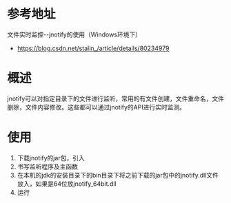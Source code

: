 # 参考地址
文件实时监控--jnotify的使用（Windows环境下）
- https://blog.csdn.net/stalin_/article/details/80234979

# 概述
jnotify可以对指定目录下的文件进行监听，常用的有文件创建，文件重命名，文件删除，文件内容修改。这些都可以通过jnotify的API进行实时监测。

# 使用
1. 下载jnotify的jar包，引入
2. 书写监听程序及主函数
3. 在本机的jdk的安装目录下的bin目录下将之前下载的jar包中的jnotify.dll文件放入，如果是64位放jnotify_64bit.dll
4. 运行